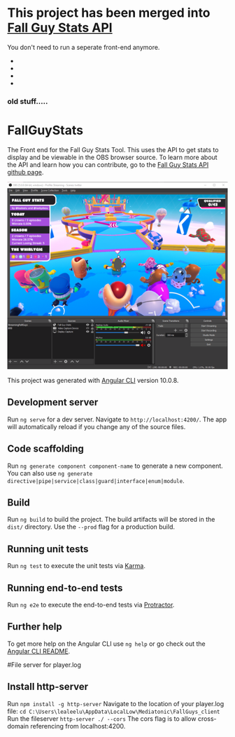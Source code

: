# This project has been merged into [Fall Guy Stats API](https://github.com/lealeelu/FallGuyStats-Api)
You don't need to run a seperate front-end anymore.

-
-
-
-


### old stuff.....
# FallGuyStats
The Front end for the Fall Guy Stats Tool.
This uses the API to get stats to display and be viewable in the OBS browser source.
To learn more about the API and learn how you can contribute, go to the [Fall Guy Stats API github page](https://github.com/lealeelu/FallGuyStats-Api).

![Fall guy stats showing in obs](https://github.com/lealeelu/FallGuyStats-Api/blob/media/StatsExample.png)

This project was generated with [Angular CLI](https://github.com/angular/angular-cli) version 10.0.8.

## Development server

Run `ng serve` for a dev server. Navigate to `http://localhost:4200/`. The app will automatically reload if you change any of the source files.

## Code scaffolding

Run `ng generate component component-name` to generate a new component. You can also use `ng generate directive|pipe|service|class|guard|interface|enum|module`.

## Build

Run `ng build` to build the project. The build artifacts will be stored in the `dist/` directory. Use the `--prod` flag for a production build.

## Running unit tests

Run `ng test` to execute the unit tests via [Karma](https://karma-runner.github.io).

## Running end-to-end tests

Run `ng e2e` to execute the end-to-end tests via [Protractor](http://www.protractortest.org/).

## Further help

To get more help on the Angular CLI use `ng help` or go check out the [Angular CLI README](https://github.com/angular/angular-cli/blob/master/README.md).

#File server for player.log
## Install http-server

Run `npm install -g http-server`
Navigate to the location of your player.log file: `cd C:\Users\lealeelu\AppData\LocalLow\Mediatonic\FallGuys_client`
Run the fileserver `http-server ./ --cors`
The cors flag is to allow cross-domain referencing from localhost:4200.
